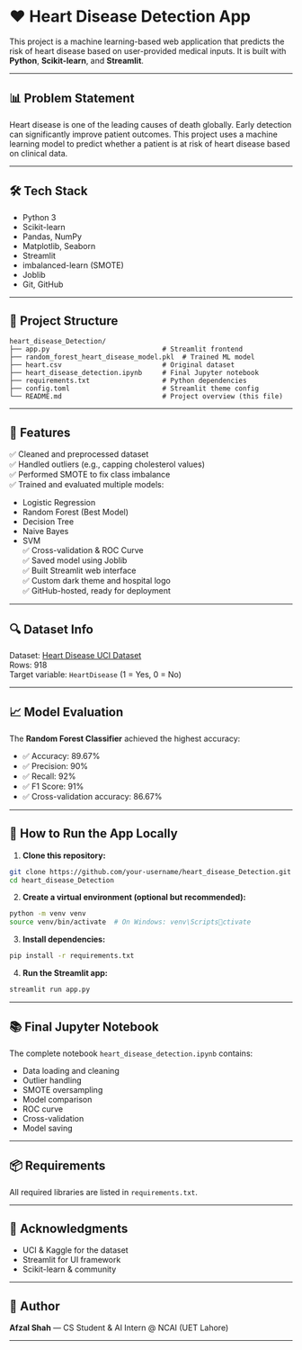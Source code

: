 
# ❤️ Heart Disease Detection App

This project is a machine learning-based web application that predicts the risk of heart disease based on user-provided medical inputs. It is built with **Python**, **Scikit-learn**, and **Streamlit**.

---

## 📊 Problem Statement

Heart disease is one of the leading causes of death globally. Early detection can significantly improve patient outcomes. This project uses a machine learning model to predict whether a patient is at risk of heart disease based on clinical data.

---

## 🛠️ Tech Stack

- Python 3
- Scikit-learn
- Pandas, NumPy
- Matplotlib, Seaborn
- Streamlit
- imbalanced-learn (SMOTE)
- Joblib
- Git, GitHub

---

## 📁 Project Structure

```
heart_disease_Detection/
├── app.py                            # Streamlit frontend
├── random_forest_heart_disease_model.pkl  # Trained ML model
├── heart.csv                         # Original dataset
├── heart_disease_detection.ipynb     # Final Jupyter notebook
├── requirements.txt                  # Python dependencies
├── config.toml                       # Streamlit theme config
└── README.md                         # Project overview (this file)
```

---

## 📌 Features

✅ Cleaned and preprocessed dataset  
✅ Handled outliers (e.g., capping cholesterol values)  
✅ Performed SMOTE to fix class imbalance  
✅ Trained and evaluated multiple models:  
   - Logistic Regression  
   - Random Forest (Best Model)  
   - Decision Tree  
   - Naive Bayes  
   - SVM  
✅ Cross-validation & ROC Curve  
✅ Saved model using Joblib  
✅ Built Streamlit web interface  
✅ Custom dark theme and hospital logo  
✅ GitHub-hosted, ready for deployment  

---

## 🔍 Dataset Info

Dataset: [Heart Disease UCI Dataset](https://www.kaggle.com/datasets/fedesoriano/heart-failure-prediction)  
Rows: 918  
Target variable: `HeartDisease` (1 = Yes, 0 = No)

---

## 📈 Model Evaluation

The **Random Forest Classifier** achieved the highest accuracy:

- ✅ Accuracy: 89.67%
- ✅ Precision: 90%
- ✅ Recall: 92%
- ✅ F1 Score: 91%
- ✅ Cross-validation accuracy: 86.67%

---

## 🚀 How to Run the App Locally

1. **Clone this repository:**

```bash
git clone https://github.com/your-username/heart_disease_Detection.git
cd heart_disease_Detection
```

2. **Create a virtual environment (optional but recommended):**

```bash
python -m venv venv
source venv/bin/activate  # On Windows: venv\Scriptsctivate
```

3. **Install dependencies:**

```bash
pip install -r requirements.txt
```

4. **Run the Streamlit app:**

```bash
streamlit run app.py
```


---

## 📚 Final Jupyter Notebook

The complete notebook `heart_disease_detection.ipynb` contains:

- Data loading and cleaning  
- Outlier handling  
- SMOTE oversampling  
- Model comparison  
- ROC curve  
- Cross-validation  
- Model saving  

---

## 📦 Requirements

All required libraries are listed in `requirements.txt`.

---

## 🙌 Acknowledgments

- UCI & Kaggle for the dataset
- Streamlit for UI framework
- Scikit-learn & community

---

## 🧠 Author

**Afzal Shah** — CS Student & AI Intern @ NCAI (UET Lahore)

---
